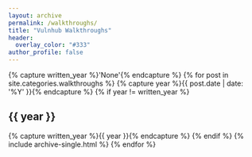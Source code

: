 ```yaml
---
layout: archive
permalink: /walkthroughs/
title: "Vulnhub Walkthroughs"
header:
  overlay_color: "#333"
author_profile: false
---
```


{% capture written_year %}'None'{% endcapture %}
{% for post in site.categories.walkthroughs %}
{% capture year %}{{ post.date | date: '%Y' }}{% endcapture %}
{% if year != written_year %}
<h2 id="{{ year | slugify }}" class="archive__subtitle">{{ year }}</h2>
{% capture written_year %}{{ year }}{% endcapture %}
{% endif %}
{% include archive-single.html %}
{% endfor %}
